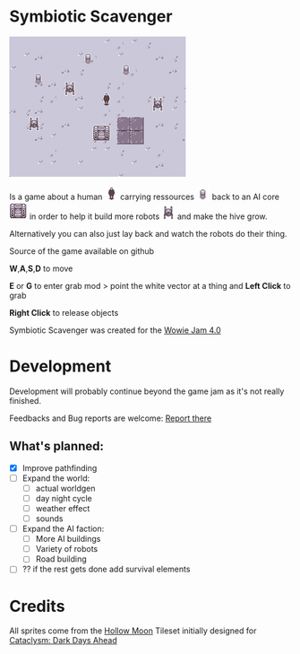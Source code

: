 # Symbiotic Scavenger 

![banner](assets/cdda_sprites/banner.png)

Is a game about a human ![human](assets/cdda_sprites/player_male_season_winter.png) carrying ressources ![ressources](assets/cdda_sprites/30gal_drum_winter.png) back to an AI core ![core](assets/cdda_sprites/f_machinery_heavy_season_winter.png) in order to help it build more robots ![robots](assets/cdda_sprites/mon_eyebot_season_winter.png) and make the hive grow.

Alternatively you can also just lay back and watch the robots do their thing.

Source of the game available on github


**W**,**A**,**S**,**D** to move

**E** or **G** to enter grab mod > point the white vector at a thing and **Left Click** to grab

**Right Click** to release objects

Symbiotic Scavenger was created for the [Wowie Jam 4.0](https://itch.io/jam/wowie-jam-4)

# Development

Development will probably continue beyond the game jam as it's not really finished.

Feedbacks and Bug reports are welcome: [Report there](https://github.com/Fris0uman/Symbiotic_scavenger/issues/new)

## What's planned:
  - [x] Improve pathfinding
  - [ ] Expand the world:
    - [ ] actual worldgen
    - [ ] day night cycle
    - [ ] weather effect
    - [ ] sounds
  - [ ] Expand the AI faction:
    - [ ] More AI buildings
    - [ ] Variety of robots
    - [ ] Road building
- [ ] ?? if the rest gets done add survival elements
# Credits

All sprites come from the [Hollow Moon](https://github.com/I-am-Erk/CDDA-Tilesets/tree/master/gfx/HollowMoon) Tileset initially designed for [Cataclysm: Dark Days Ahead](https://github.com/CleverRaven/Cataclysm-DDA)


